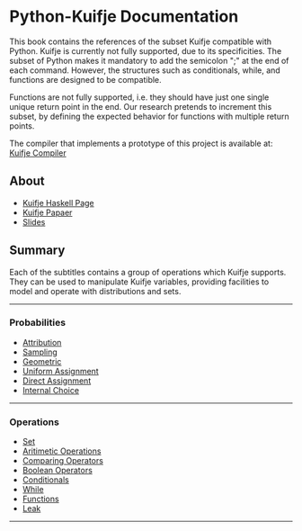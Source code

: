 # Python-Kuifje Documentation

This book contains the references of the subset Kuifje compatible with Python.
Kuifje is currently not fully supported, due to its specificities.
The subset of Python makes it mandatory to add the semicolon ";" at the end of each command.
However, the structures such as conditionals, while, and functions are designed to be compatible.

Functions are not fully supported, i.e. they should have just one single unique return point in the end.
Our research pretends to increment this subset, by defining the expected behavior for functions with multiple return points.

The compiler that implements a prototype of this project is available at:
[Kuifje Compiler](https://github.com/gleisonsdm/kuifje-compiler)

## About

- [Kuifje Haskell Page](https://hackage.haskell.org/package/kuifje)
- [Kuifje Papaer](http://www.cs.ox.ac.uk/people/jeremy.gibbons/publications/kuifje.pdf)
- [Slides](https://meloen.cs.kuleuven.be/pub/IFIP21/Brandenburg/ifip_kuifje.pdf)

## Summary

Each of the subtitles contains a group of operations which Kuifje supports.
They can be used to manipulate Kuifje variables, providing facilities to model and operate with distributions and sets.

---

### Probabilities
- [Attribution](https://github.com/gleisonsdm/Kuifje-Documentation/blob/main/Attribution/Attribution.md)
- [Sampling](https://github.com/gleisonsdm/Kuifje-Documentation/blob/main/Sampling/Sampling.md)
- [Geometric](https://github.com/gleisonsdm/Kuifje-Documentation/blob/main/Geometric/Geometric.md)
- [Uniform Assignment](https://github.com/gleisonsdm/Kuifje-Documentation/blob/main/Uniform_Assingment/Uniform%20Assingment.md)
- [Direct Assignment](https://github.com/gleisonsdm/Kuifje-Documentation/blob/main/Direct_Assingment/Direct%20Assignment.md)
- [Internal Choice](https://github.com/gleisonsdm/Kuifje-Documentation/blob/main/Chapter%2001/Internal%20Choice.md)

---

### Operations
- [Set](https://github.com/gleisonsdm/Kuifje-Documentation/blob/main/Set/Set.md)
- [Aritimetic Operations](https://github.com/gleisonsdm/Kuifje-Documentation/blob/main/Arithimetic_Operations/Aritimetic.md)
- [Comparing Operators](https://github.com/gleisonsdm/Kuifje-Documentation/blob/main/Comparing_Operators/Comparison.md)
- [Boolean Operators](https://github.com/gleisonsdm/Kuifje-Documentation/blob/main/Chapter%2005/Boolean.md)
- [Conditionals](https://github.com/gleisonsdm/Kuifje-Documentation/blob/main/Conditionals/Conditionals.md)
- [While](https://github.com/gleisonsdm/Kuifje-Documentation/blob/main/While/While.md) 
- [Functions](https://github.com/gleisonsdm/Kuifje-Documentation/blob/main/Functions/Function.md)
- [Leak](https://github.com/gleisonsdm/Kuifje-Documentation/blob/main/Leak/Leak.md) 

---


